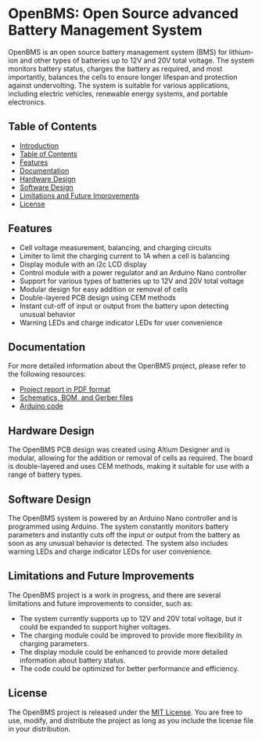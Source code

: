 # OpenBMS: Open Source advanced Battery Management System

OpenBMS is an open source battery management system (BMS) for lithium-ion and other types of batteries up to 12V and 20V total voltage. The system monitors battery status, charges the battery as required, and most importantly, balances the cells to ensure longer lifespan and protection against undervolting. The system is suitable for various applications, including electric vehicles, renewable energy systems, and portable electronics.

## Table of Contents

- [Introduction](#openbms-open-source-battery-management-system)
- [Table of Contents](#table-of-contents)
- [Features](#features)
- [Documentation](#documentation)
- [Hardware Design](#hardware-design)
- [Software Design](#software-design)
- [Limitations and Future Improvements](#limitations-and-future-improvements)
- [License](#license)

## Features

- Cell voltage measurement, balancing, and charging circuits
- Limiter to limit the charging current to 1A when a cell is balancing
- Display module with an i2c LCD display
- Control module with a power regulator and an Arduino Nano controller
- Support for various types of batteries up to 12V and 20V total voltage
- Modular design for easy addition or removal of cells
- Double-layered PCB design using CEM methods
- Instant cut-off of input or output from the battery upon detecting unusual behavior
- Warning LEDs and charge indicator LEDs for user convenience

## Documentation

For more detailed information about the OpenBMS project, please refer to the following resources:

- [Project report in PDF format]([https://github.com/kayoumdjedidi/OpenBMS-advanced-battery-management-system/blob/main/Documents/Report.pdf](https://github.com/kayoumdjedidi/OpenBMS-advanced-battery-management-system/blob/main/OpenBMS_project_report.pdf))
- [Schematics, BOM, and Gerber files](https://github.com/kayoumdjedidi/OpenBMS-advanced-battery-management-system/tree/main/Hardware/PCB)
- [Arduino code](https://github.com/kayoumdjedidi/OpenBMS-advanced-battery-management-system/tree/main/Software/Arduino)

## Hardware Design

The OpenBMS PCB design was created using Altium Designer and is modular, allowing for the addition or removal of cells as required. The board is double-layered and uses CEM methods, making it suitable for use with a range of battery types.

## Software Design

The OpenBMS system is powered by an Arduino Nano controller and is programmed using Arduino. The system constantly monitors battery parameters and instantly cuts off the input or output from the battery as soon as any unusual behavior is detected. The system also includes warning LEDs and charge indicator LEDs for user convenience.

## Limitations and Future Improvements

The OpenBMS project is a work in progress, and there are several limitations and future improvements to consider, such as:

- The system currently supports up to 12V and 20V total voltage, but it could be expanded to support higher voltages.
- The charging module could be improved to provide more flexibility in charging parameters.
- The display module could be enhanced to provide more detailed information about battery status.
- The code could be optimized for better performance and efficiency.

## License

The OpenBMS project is released under the [MIT License](https://github.com/kayoumdjedidi/OpenBMS-advanced-battery-management-system/blob/main/LICENSE). You are free to use, modify, and distribute the project as long as you include the license file in your distribution.

